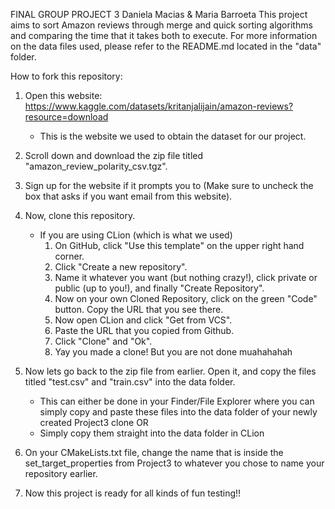 FINAL GROUP PROJECT 3
Daniela Macias & Maria Barroeta
This project aims to sort Amazon reviews through merge and quick sorting algorithms and comparing the time that it takes both to execute. 
For more information on the data files used, please refer to the README.md located in the "data" folder. 

How to fork this repository:
1) Open this website: https://www.kaggle.com/datasets/kritanjalijain/amazon-reviews?resource=download
   - This is the website we used to obtain the dataset for our project.
3) Scroll down and download the zip file titled "amazon_review_polarity_csv.tgz".
4) Sign up for the website if it prompts you to (Make sure to uncheck the box that asks if you want email from this website).

5) Now, clone this repository.
   - If you are using CLion (which is what we used)
     1) On GitHub, click "Use this template" on the upper right hand corner.
     2) Click "Create a new repository".
     3) Name it whatever you want (but nothing crazy!), click private or public (up to you!), and finally "Create Repository".
     4) Now on your own Cloned Repository, click on the green "Code" button. Copy the URL that you see there.
     5) Now open CLion and click "Get from VCS".
     6) Paste the URL that you copied from Github.
     7) Click "Clone" and "Ok".
     8) Yay you made a clone! But you are not done muahahahah
6) Now lets go back to the zip file from earlier. Open it, and copy the files titled "test.csv" and "train.csv" into the data folder.
   - This can either be done in your Finder/File Explorer where you can simply copy and paste these files into the data folder of your newly created Project3 clone
     OR
   - Simply copy them straight into the data folder in CLion
  
7) On your CMakeLists.txt file, change the name that is inside the set_target_properties from Project3 to whatever you chose to name your repository earlier.
8) Now this project is ready for all kinds of fun testing!!
